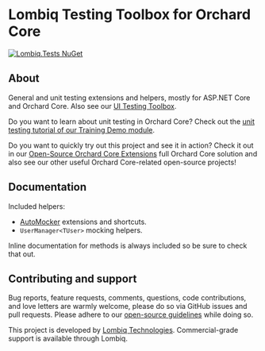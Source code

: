 # Lombiq Testing Toolbox for Orchard Core


[![Lombiq.Tests NuGet](https://img.shields.io/nuget/v/Lombiq.Tests?label=Lombiq.Tests)](https://www.nuget.org/packages/Lombiq.Tests/)


## About

General and unit testing extensions and helpers, mostly for ASP.NET Core and Orchard Core. Also see our [UI Testing Toolbox](https://github.com/Lombiq/UI-Testing-Toolbox).

Do you want to learn about unit testing in Orchard Core? Check out the [unit testing tutorial of our Training Demo module](https://github.com/Lombiq/Orchard-Training-Demo-Module/blob/dev/Services/TestedService.cs).

Do you want to quickly try out this project and see it in action? Check it out in our [Open-Source Orchard Core Extensions](https://github.com/Lombiq/Open-Source-Orchard-Core-Extensions) full Orchard Core solution and also see our other useful Orchard Core-related open-source projects!


## Documentation

Included helpers:

- [AutoMocker](https://github.com/moq/Moq.AutoMocker) extensions and shortcuts.
- `UserManager<TUser>` mocking helpers.

Inline documentation for methods is always included so be sure to check that out.


## Contributing and support

Bug reports, feature requests, comments, questions, code contributions, and love letters are warmly welcome, please do so via GitHub issues and pull requests. Please adhere to our [open-source guidelines](https://lombiq.com/open-source-guidelines) while doing so.

This project is developed by [Lombiq Technologies](https://lombiq.com/). Commercial-grade support is available through Lombiq.
